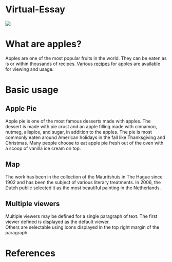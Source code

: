 # Virtual-Essay
<a href="https://juncture-digital.org"><img src="https://juncture-digital.org/images/ve-button.png"></a>

<param ve-config 
       title="Apples"
       author="Jules Andersen"
       banner="https://iiif.juncture-digital.org/banner/?url=https://cdn.britannica.com/22/187222-050-07B17FB6/apples-on-a-tree-branch.jpg" 
       layout="vertical">


# What are apples?

Apples are one of the most popular fruits in the world. They can be eaten as is or within thousands of recipes. Various [recipes](https://www.delicious.com.au/recipes/collections/gallery/35-clever-ways-to-use-up-leftover-apples/bdh2gkl8) for apples are available for viewing and usage.
<param ve-image 
       url="https://julesandersen.github.io/Virtual-Essay/images/apple_pie.jpg">

# Basic usage

## Apple Pie

Apple pie is one of the most famous desserts made with apples. The dessert is made with pie crust and an apple filling made with cinnamon, nutmeg, allspice, and sugar, in addition to the apples. The pie is most commonly eaten around American holidays in the fall like Thanksgiving and Christmas. Many people choose to eat apple pie fresh out of the oven with a scoop of vanilla ice cream on top.
<param ve-image 
       label="Apple Pie a la Mode" 
       description="painting by Johannes Vermeer" 
       license="public domain" 
       url="https://julesandersen.github.io/Virtual-Essay/images/apple_pie2.jpg">

## Map

The work has been in the collection of the Mauritshuis in The Hague since 1902 and has been the subject of various 
literary treatments. In 2006, the Dutch public selected it as the most beautiful painting in the Netherlands.
<param ve-map center="Q36600" zoom="11" prefer-geojson>

## Multiple viewers

Multiple viewers may be defined for a single paragraph of text.  The first viewer defined is displayed as the default viewer.  
Others are selectable using icons displayed in the top right margin of the paragraph.
<param ve-image 
       manifest="https://iiif.juncture-digital.org/manifest/6dd738aed85597cac540ad31dd5818e86ef7f2918c7b43a9eb3123d5538e6e4c">
<param ve-map center="Q36600" zoom="11">

# References

[^1]: [Wikipedia: Girl with a Pearl Earring](https://en.wikipedia.org/wiki/Girl_with_a_Pearl_Earring)
